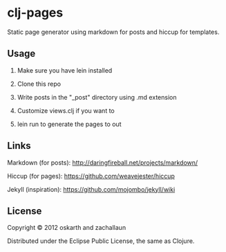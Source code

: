 # clj-pages

Static page generator using markdown for posts and hiccup for templates.

## Usage

1) Make sure you have lein installed

2) Clone this repo

3) Write posts in the "_post" directory using .md extension

4) Customize views.clj if you want to

5) lein run to generate the pages to out

## Links

Markdown (for posts): http://daringfireball.net/projects/markdown/

Hiccup (for pages): https://github.com/weavejester/hiccup

Jekyll (inspiration): https://github.com/mojombo/jekyll/wiki

## License

Copyright © 2012 oskarth and zachallaun

Distributed under the Eclipse Public License, the same as Clojure.
